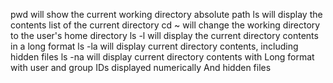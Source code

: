 pwd will show the current working directory absolute path
ls will display the contents list of the current directory
cd ~ will change the working directory to the user's home directory
ls -l will display the current directory contents in a long format
ls -la will display current directory contents, including hidden files
ls -na will display current directory contents with
  Long format
  with user and group IDs displayed numerically
  And hidden files